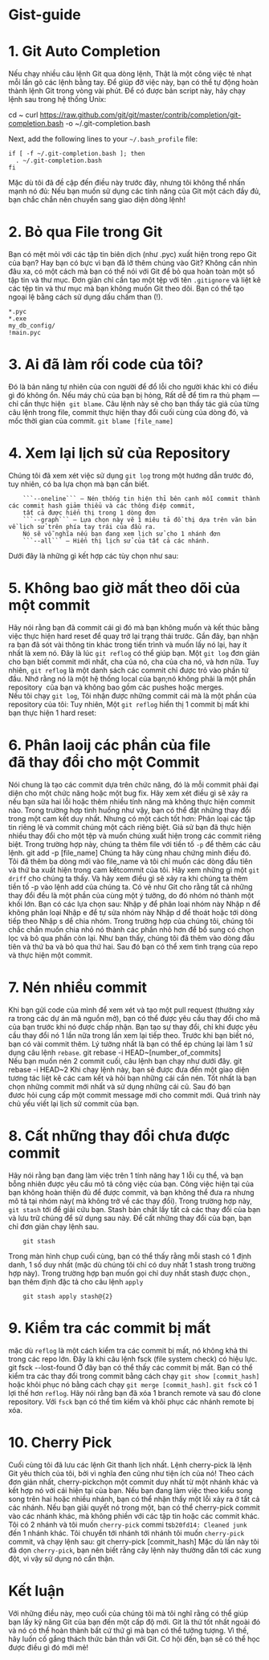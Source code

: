 # Gist-guide
# 1. Git Auto Completion
Nếu chạy nhiều câu lệnh Git qua dòng lệnh, Thật là một công việc tẻ nhạt mỗi lần gõ các lệnh bằng tay.
Để giúp đỡ việc này, bạn có thể tự động hoàn thành lệnh Git trong vòng vài phút.
Để có được bản script này, hãy chạy lệnh sau trong hệ thống Unix:

cd ~
curl https://raw.github.com/git/git/master/contrib/completion/git-completion.bash -o ~/.git-completion.bash

Next, add the following lines to your ```~/.bash_profile``` file:

    if [ -f ~/.git-completion.bash ]; then
      . ~/.git-completion.bash
    fi

Mặc dù tôi đã đề cập đến điều này trước đây, nhưng tôi không thể nhấn mạnh nó đủ:
Nếu bạn muốn sử dụng các tính năng của Git một cách đầy đủ, bạn chắc chắn nên chuyển sang giao diện dòng lệnh!
# 2. Bỏ qua File trong Git
Bạn có mệt mỏi với các tập tin biên dịch (như .pyc) xuất hiện trong repo Git của bạn? 
Hay bạn có bực vì bạn đã lỡ thêm chúng vào Git? Không cần nhìn đâu xa,
có một cách mà bạn có thể nói với Git để bỏ qua hoàn toàn một số tập tin và thư mục.
Đơn giản chỉ cần tạo một tệp với tên ```.gitignore``` và liệt kê các tệp tin và thư mục mà bạn không muốn Git theo dõi.
Bạn có thể tạo ngoại lệ bằng cách sử dụng dấu chấm than (!).
    
    *.pyc
    *.exe
    my_db_config/
    !main.pyc

# 3. Ai đã làm rối code của tôi?
Đó là bản năng tự nhiên của con người để đổ lỗi cho người khác khi có điều gì đó không ổn.
Nếu máy chủ của bạn bị hỏng, Rất dễ để tìm ra thủ phạm — chỉ cần thực hiện  ```git blame```.
Câu lệnh này sẽ cho bạn thấy tác giả của từng câu lệnh trong file, 
commit thực hiện thay đổi cuối cùng của dòng đó, và mốc thời gian của commit.
```git blame [file_name]```
# 4. Xem lại lịch sử của Repository
Chúng tôi đã xem xét việc sử dụng ```git log``` trong một hướng dẫn trước đó, tuy nhiên, có ba lựa chọn mà bạn cần biết.
        
        ```--oneline``` – Nén thống tin hiện thỉ bên cạnh mỗi commit thành các commit hash giảm thiểu và các thông điệp commit, 
        tất cả được hiển thị trong 1 dòng đơn
        ```--graph``` – Lựa chọn này vẽ 1 miêu tả đồ thị dựa trên văn bản về lịch sử trên phía tay trái của đầu ra. 
        Nó sẽ vỗ nghĩa nếu bạn đang xem lịch sử cho 1 nhánh đơn
        ```--all``` – Hiển thị lịch sử của tất cả các nhánh.
        
Dưới đây là những gì kết hợp các tùy chọn như sau:

# 5. Không bao giờ mất theo dõi của một commit
Hãy nói rằng bạn đã commit cái gì đó mà bạn không muốn và kết thúc bằng việc thực hiện hard reset để quay trở lại trạng thái trước. 
Gần đây, bạn nhận ra bạn đã sót vài thông tin khác trong tiến trình và muốn lấy nó lại, hay ít nhất là xem nó. 
Đây là lúc ```git reflog``` có thể giúp bạn.
Một ```git log``` đơn giản cho bạn biết commit mới nhất, cha của nó, cha của cha nó, và hơn nữa. 
Tuy nhiên, ```git reflog``` là một danh sách các commit chỉ được trỏ vào phần tử đầu.
Nhớ rằng nó là một hệ thống local của bạn;nó không phải là một phần repository  của bạn và không bao gồm các pushes hoặc merges.
Nếu tôi chạy ```git log```, Tôi nhận được những commit cái mà là một phần của repository của tôi:
Tuy nhiên, Một ```git reflog``` hiển thị 1 commit bị mất khi bạn thực hiện 1 hard reset:
# 6. Phân laoij các phần của file đã thay đổi cho một Commit
Nói chung là tạo các commit dựa trên chức năng, đó là mỗi commit phải đại diện cho một chức năng hoặc một bug fix. 
Hãy xem xét điều gì sẽ xảy ra nếu bạn sửa hai lỗi hoặc thêm nhiều tính năng mà không thực hiện commit nào.
Trong trường hợp tình huống như vậy, bạn có thể đặt những thay đổi trong một cam kết duy nhất.
Nhưng có một cách tốt hơn: Phân loại các tập tin riêng lẻ và commit chúng một cách riêng biệt.
Giả sử bạn đã thực hiện nhiều thay đổi cho một tệp và muốn chúng xuất hiện trong các commit riêng biệt.
Trong trường hợp này, chúng ta thêm file với tiền tố `-p` để thêm các câu lệnh.
        git add -p [file_name]
Chúng ta hãy cùng nhau chứng minh điều đó.
Tôi đã thêm ba dòng mới vào file_name và tôi chỉ muốn các dòng đầu tiên và thứ ba xuất hiện trong cam kếtcommit của tôi.
Hãy xem những gì một ```git driff``` cho chúng ta thấy.
Và hãy xem điều gì sẽ xảy ra khi chúng ta thêm tiền tố -p vào lệnh add của chúng ta.
Có vẻ như Git cho rằng tất cả những thay đổi đều là một phần của cùng một ý tưởng, do đó nhóm nó thành một khối lớn. 
Bạn có các lựa chọn sau:
    Nhập y để phân loại nhóm này
    Nhập n để không phân loại
    Nhập e để tự sửa nhóm này
    Nhập d để thoát hoặc tới dòng tiếp theo
    Nhập s dể chia nhóm.
Trong trường hợp của chúng tôi, 
chúng tôi chắc chắn muốn chia nhỏ nó thành các phần nhỏ hơn để bổ sung có chọn lọc và bỏ qua phần còn lại.
Như bạn thấy, chúng tôi đã thêm vào dòng đầu tiên và thứ ba và bỏ qua thứ hai.
Sau đó bạn có thể xem tình trạng của repo và thực hiện một commit.
# 7. Nén nhiều commit
Khi bạn gửi code của mình để xem xét và tạo một pull request (thường xảy ra trong các dự án mã nguồn mở),
bạn có thể được yêu cầu thay đổi cho mã của bạn trước khi nó được chấp nhận.
Bạn tạo sự thay đổi, chỉ khi được yêu cầu thay đổi nó 1 lần nữa trong lần xem lại tiếp theo. 
Trước khi bạn biết nó, bạn có vài commit thêm. 
Lý tưởng nhất là bạn có thể ép chúng lại làm 1 sử dụng câu lệnh ```rebase```.
        git rebase -i HEAD~[number_of_commits]
Nếu bạn muốn nén 2 commit cuối, câu lệnh bạn chạy như dưới đây.
        git rebase -i HEAD~2
Khi chạy lệnh này, bạn sẽ được đưa đến một giao diện tương tác liệt kê các cam kết và hỏi bạn những cái cần nén.
Tốt nhất là bạn chọn những commit mới nhất và sử dụng những cái cũ.
Sau đó bạn đươc hỏi cung cấp một commit message mới cho commit mới.  Quá trình này chủ yếu viết lại lịch sử commit của bạn.
# 8. Cất những thay đổi chưa được commit
Hãy nói rằng bạn đang làm việc trên 1 tính năng hay 1 lỗi cụ thể, và bạn bỗng nhiên được yêu cầu mô tả công việc của bạn. 
Công việc hiện tại của bạn không hoàn thiện đủ để được commit, 
và bạn không thể đưa ra nhưng mô tả tại nhóm này( mà không trở về các thay đổi). 
Trong trường hợp này, ```git stash``` tới để giải cứu bạn. 
Stash bản chất lấy tất cả các thay đổi của bạn và lưu trữ chúng để sử dụng sau này. 
Để cất những thay đổi của bạn, bạn chỉ đơn giản chạy lệnh sau.
        
        git stash
        
Trong màn hình chụp cuối cùng, bạn có thể thấy rằng mỗi stash có 1 định danh, 
1 số duy nhất (mặc dù chúng tôi chỉ có duy nhất 1 stash trong trường hợp này). 
Trong trường hợp bạn muốn gọi chỉ duy nhất stash được chọn., bạn thêm định đặc tả cho câu lệnh ```apply```

        git stash apply stash@{2}
        
# 9. Kiểm tra các commit bị mất
mặc dù ```reflog``` là một cách kiểm tra các commit bị mất, nó không khả thi trong các repo lớn. 
Đây là khi câu lệnh fsck (file system check) có hiệu lực.
        git fsck --lost-found
Ở đây bạn có thể thấy các commit bị mất. 
Bạn có thể kiểm tra các thay đổi trong commit bằng cách chạy ```git show [commit_hash]``` hoặc
khôi phục nó bằng cách chạy ```git merge [commit_hash]```.
```git fsck``` có 1 lợi thế hơn ```reflog```. 
Hãy nói rằng bạn đã xóa 1 branch remote và sau đó clone repository. 
Với ```fsck``` bạn có thể tìm kiếm và khôi phục các nhánh remote bị xóa.

# 10. Cherry Pick
Cuối cùng tôi đã lưu các lệnh Git thanh lịch nhất. 
Lệnh cherry-pick là lệnh Git yêu thích của tôi, bởi vì nghĩa đen cũng như tiện ích của nó!
Theo cách đơn giản nhất, cherry-pickchọn một commit duy nhất từ một nhánh khác và kết hợp nó với cái hiện tại của bạn.
Nếu bạn đang làm việc theo kiểu song song trên hai hoặc nhiều nhánh, 
bạn có thể nhận thấy một lỗi xảy ra ở tất cả các nhánh.
Nếu bạn giải quyết nó trong một, bạn có thể cherry-pick commit vào các nhánh khác,
mà không phiền với các tập tin hoặc các commit khác.
Tôi có 2 nhánh và tôi muốn ```cherry-pick``` commi ts```b20fd14: Cleaned junk``` đến 1 nhánh khác.
Tôi chuyển tới nhánh tới nhánh tôi muốn ```cherry-pick``` commit, và chạy lệnh sau:
        git cherry-pick [commit_hash]
Mặc dù lần này tôi đã dọn ```cherry-pick```, bạn nên biết rằng cây lệnh này thường dẫn tới các xung đột, 
vì vậy sử dụng nó cẩn thận.

# Kết luận
Với những điều này, mẹo cuối của chúng tôi mà tôi nghĩ rằng 
có thể giúp bạn lấy kỹ năng Git của bạn đến một cấp độ mới. 
Git là thứ tốt nhất ngoài đó và nó có thể  hoàn thành bất cứ thứ gì mà bạn có thể tưởng tượng. 
Vì thế, hãy luốn cố gắng thách thức bản thân với Git. Cơ hội đến, bạn sẽ có thể học được điều gì đó mới mẻ!
